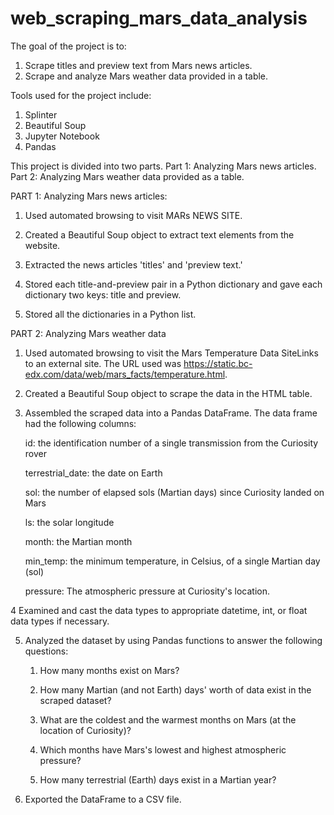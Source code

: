 # web_scraping_mars_data_analysis
The goal of the project is to:
1. Scrape titles and preview text from Mars news articles.
2. Scrape and analyze Mars weather data provided in a table.

Tools used for the project include:
1. Splinter
2. Beautiful Soup
3. Jupyter Notebook
4. Pandas

This project is divided into two parts. 
Part 1: Analyzing Mars news articles.
Part 2: Analyzing Mars weather data provided as a table.

PART 1:
Analyzing Mars news articles:

1. Used automated browsing  to visit MARs NEWS SITE.
  
2. Created a Beautiful Soup object to extract text elements from the website.

3. Extracted the news articles 'titles' and 'preview text.'

4. Stored each title-and-preview pair in a Python dictionary and gave each dictionary two keys: title and preview.

5. Stored all the dictionaries in a Python list.


PART 2: 
Analyzing Mars weather data 

1. Used automated browsing to visit the Mars Temperature Data SiteLinks to an external site. The URL used was https://static.bc-edx.com/data/web/mars_facts/temperature.html.

2. Created a Beautiful Soup object to scrape the data in the HTML table.

3. Assembled the scraped data into a Pandas DataFrame. The data frame had the following columns:
   
    id: the identification number of a single transmission from the Curiosity rover
  
    terrestrial_date: the date on Earth
  
    sol: the number of elapsed sols (Martian days) since Curiosity landed on Mars
  
    ls: the solar longitude
 
    month: the Martian month
  
    min_temp: the minimum temperature, in Celsius, of a single Martian day (sol)

    pressure: The atmospheric pressure at Curiosity's location.
   
4 Examined and cast the data types to appropriate datetime, int, or float data types if necessary. 

5. Analyzed the dataset by using Pandas functions to answer the following questions:
   
   1. How many months exist on Mars?
  
   2. How many Martian (and not Earth) days' worth of data exist in the scraped dataset?
  
   3. What are the coldest and the warmest months on Mars (at the location of Curiosity)?
  
   4. Which months have Mars's lowest and highest atmospheric pressure?
  
   5. How many terrestrial (Earth) days exist in a Martian year?
  
6. Exported the DataFrame to a CSV file.

